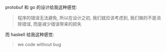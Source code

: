 protobuf 和 go 的设计给我这种感觉:
> 程序的错误无法避免, 所以在设计之初, 我们就应该考虑到, 我们做的不是消除错误, 而是减少错误带来的损失


而 haskell 给我这种感觉:
> we code without bug